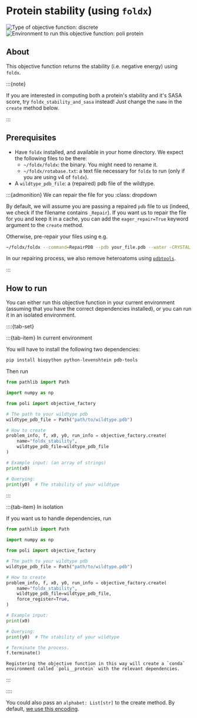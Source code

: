 # Protein stability (using `foldx`)
![Type of objective function: discrete](https://img.shields.io/badge/Type-discrete_inputs-blue)
![Environment to run this objective function: poli protein](https://img.shields.io/badge/Environment-poli____protein-teal)

## About

This objective function returns the stability (i.e. negative energy) using `foldx`.

:::{note}

If you are interested in computing both a protein's stability and it's SASA score, try `foldx_stability_and_sasa` instead! Just change the `name` in the `create` method below.

:::

## Prerequisites

- Have `foldx` installed, and available in your home directory. We expect the following files to be there:
  - `~/foldx/foldx`: the binary. You might need to rename it.
  - `~/foldx/rotabase.txt`: a text file necessary for `foldx` to run (only if you are using v4 of `foldx`).
- A `wildtype_pdb_file`: a (repaired) pdb file of the wildtype.

:::{admonition} We can repair the file for you
:class: dropdown

By default, we will assume you are passing a repaired `pdb` file to us (indeed, we check if the filename contains `_Repair`). If you want us to repair the file for you and keep it in a cache, you can add the `eager_repair=True` keyword argument to the `create` method.

Otherwise, pre-repair your files using e.g.

```bash
~/foldx/foldx --command=RepairPDB --pdb your_file.pdb --water -CRYSTAL --pH 7.0
```

In our repairing process, we also remove heteroatoms using [`pdbtools`](https://www.bonvinlab.org/pdb-tools/).

:::

## How to run

You can either run this objective function in your current environment (assuming that you have the correct dependencies installed), or you can run it in an isolated environment.

::::{tab-set}

:::{tab-item} In current environment

You will have to install the following two dependencies:

```bash
pip install biopython python-levenshtein pdb-tools
```

Then run

```python
from pathlib import Path

import numpy as np

from poli import objective_factory

# The path to your wildtype pdb
wildtype_pdb_file = Path("path/to/wildtype.pdb")

# How to create
problem_info, f, x0, y0, run_info = objective_factory.create(
    name="foldx_stability",
    wildtype_pdb_file=wildtype_pdb_file
)

# Example input: (an array of strings)
print(x0)

# Querying:
print(y0)  # The stability of your wildtype
```

:::

:::{tab-item} In isolation

If you want us to handle dependencies, run

```python
from pathlib import Path

import numpy as np

from poli import objective_factory

# The path to your wildtype pdb
wildtype_pdb_file = Path("path/to/wildtype.pdb")

# How to create
problem_info, f, x0, y0, run_info = objective_factory.create(
    name="foldx_stability",
    wildtype_pdb_file=wildtype_pdb_file,
    force_register=True,
)

# Example input:
print(x0)

# Querying:
print(y0)  # The stability of your wildtype

# Terminate the process.
f.terminate()
```

```{warning}
Registering the objective function in this way will create a `conda` environment called `poli__protein` with the relevant dependencies.
```

:::

::::

You could also pass an `alphabet: List[str]` to the create method. By default, [we use this encoding](https://github.com/MachineLearningLifeScience/poli/blob/44cad2a5c95f209aeb24d4893d162b3359ca91a3/src/poli/core/util/proteins/defaults.py#L1).
